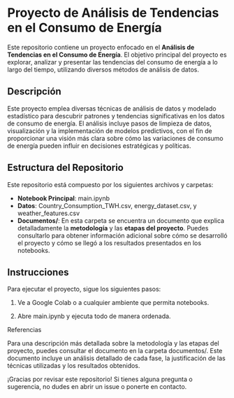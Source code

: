 # Proyecto de Análisis de Tendencias en el Consumo de Energía

Este repositorio contiene un proyecto enfocado en el **Análisis de Tendencias en el Consumo de Energía**. El objetivo principal del proyecto es explorar, analizar y presentar las tendencias del consumo de energía a lo largo del tiempo, utilizando diversos métodos de análisis de datos.

## Descripción

Este proyecto emplea diversas técnicas de análisis de datos y modelado estadístico para descubrir patrones y tendencias significativas en los datos de consumo de energía. El análisis incluye pasos de limpieza de datos, visualización y la implementación de modelos predictivos, con el fin de proporcionar una visión más clara sobre cómo las variaciones de consumo de energía pueden influir en decisiones estratégicas y políticas.

## Estructura del Repositorio

Este repositorio está compuesto por los siguientes archivos y carpetas:

- **Notebook Principal**: main.ipynb
- **Datos**:
  Country_Consumption_TWH.csv,
  energy_dataset.csv,
  y weather_features.csv
- **Documentos/**: En esta carpeta se encuentra un documento que explica detalladamente la **metodología** y las **etapas del proyecto**. Puedes consultarlo para obtener información adicional sobre cómo se desarrolló el proyecto y cómo se llegó a los resultados presentados en los notebooks.

## Instrucciones

Para ejecutar el proyecto, sigue los siguientes pasos:

1. Ve a Google Colab o a cualquier ambiente que permita notebooks.

2. Abre main.ipynb y ejecuta todo de manera ordenada.

Referencias

Para una descripción más detallada sobre la metodología y las etapas del proyecto, puedes consultar el documento en la carpeta documentos/. Este documento incluye un análisis detallado de cada fase, la justificación de las técnicas utilizadas y los resultados obtenidos.

¡Gracias por revisar este repositorio! Si tienes alguna pregunta o sugerencia, no dudes en abrir un issue o ponerte en contacto.

